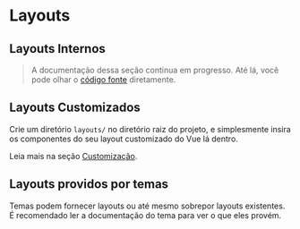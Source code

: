 # Layouts

## Layouts Internos

> A documentação dessa seção continua em progresso. Até lá, você pode olhar o [código fonte](https://github.com/slidevjs/slidev/blob/main/packages/client/layouts) diretamente.

## Layouts Customizados

Crie um diretório `layouts/` no diretório raiz do projeto, e simplesmente insira os componentes do seu layout customizado do Vue lá dentro.

Leia mais na seção [Customização](/custom/directory-structure#layouts).

## Layouts providos por temas

Temas podem fornecer layouts ou até mesmo sobrepor layouts existentes. É recomendado ler a documentação do tema para ver o que eles provém.
